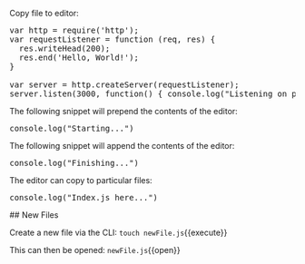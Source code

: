 Copy file to editor:

<pre class="file" data-filename="app.js" data-target="replace">var http = require('http');
var requestListener = function (req, res) {
  res.writeHead(200);
  res.end('Hello, World!');
}

var server = http.createServer(requestListener);
server.listen(3000, function() { console.log("Listening on port 3000")});
</pre>

The following snippet will prepend the contents of the editor:

<pre class="file" data-filename="app.js" data-target="prepend">console.log("Starting...")
</pre>

The following snippet will append the contents of the editor:

<pre class="file" data-filename="app.js" data-target="append">console.log("Finishing...")
</pre>

The editor can copy to particular files:

<pre class="file" data-filename="index.js" data-target="append">console.log("Index.js here...")
</pre>

## New Files

Create a new file via the CLI:
`touch newFile.js`{{execute}}

This can then be opened:
`newFile.js`{{open}}
